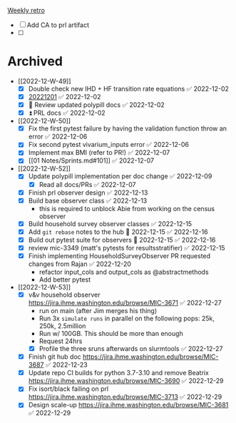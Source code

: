  [Weekly retro](Weekly%20retro.md)

- [ ] Add CA to prl artifact
- [ ] 

# Archived

- [[2022-12-W-49]]
	- [x] Double check new IHD + HF transition rate equations ✅ 2022-12-02
	- [x] [20221201](02%20Projects/CVD/Checkins/20221201.md) ✅ 2022-12-02
	- [x] 🔼 Review updated polypill docs ✅ 2022-12-02
	- [x] ⏫  PRL docs ✅ 2022-12-02
- [[2022-12-W-50]]
	- [x] Fix the first pytest failure by having the validation function throw an error ✅ 2022-12-06
	- [x] Fix second pytest vivarium_inputs error ✅ 2022-12-06
	- [x] Implement max BMI (refer to PR!) ✅ 2022-12-07
	- [x] [[01 Notes/Sprints.md#101]] ✅ 2022-12-07
- [[2022-12-W-52]]
	- [x] Update polypill implementation per doc change ✅ 2022-12-09
		- [x] Read all docs/PRs ✅ 2022-12-07
	- [x] Finish prl observer design ✅ 2022-12-13
	- [x] Build base observer class ✅ 2022-12-13
		- this is required to unblock Abie from working on the census observer
	- [x] Build household survey observer classes ✅ 2022-12-15
	- [x] Add `git rebase` notes to the hub 📅 2022-12-15 ✅ 2022-12-16
	- [x] Build out pytest suite for observers 📅 2022-12-15 ✅ 2022-12-16
	- [x] review mic-3349 (matt's pytests for resultsstratifier) ✅ 2022-12-15
	- [x] Finish implementing HouseholdSurveyObserver PR requested changes from Rajan ✅ 2022-12-20
		- refactor input_cols and output_cols as @abstractmethods
		- Add better pytest
- [[2022-12-W-53]]
	- [x] v&v household observer https://jira.ihme.washington.edu/browse/MIC-3671 ✅ 2022-12-27
		-  run on main (after Jim merges his thing)
		-  Run 3x `simulate runs` in parallel on the following pops: 25k, 250k, 2.5million
		-  Run w/ 100GB. This should be more than enough
		- Request 24hrs
		- [x] Profile the three sruns afterwards on slurmtools ✅ 2022-12-27
	- [x] Finish git hub doc https://jira.ihme.washington.edu/browse/MIC-3687 ✅ 2022-12-23
	- [x] Update repo CI builds for python 3.7-3.10 and remove Beatrix https://jira.ihme.washington.edu/browse/MIC-3690 ✅ 2022-12-29
	- [x] Fix isort/black failing on prl https://jira.ihme.washington.edu/browse/MIC-3713 ✅ 2022-12-29
	- [x] Design scale-up https://jira.ihme.washington.edu/browse/MIC-3681 ✅ 2022-12-29
